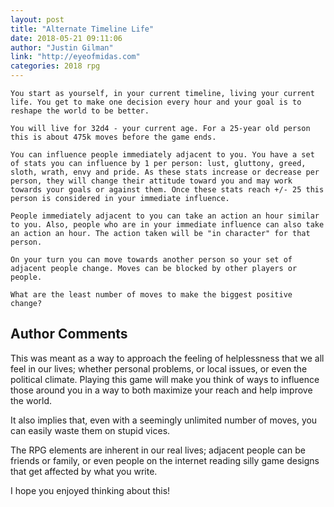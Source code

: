 ```yaml
---
layout: post
title: "Alternate Timeline Life"
date: 2018-05-21 09:11:06
author: "Justin Gilman"
link: "http://eyeofmidas.com"
categories: 2018 rpg
---
```

```
You start as yourself, in your current timeline, living your current life. You get to make one decision every hour and your goal is to reshape the world to be better. 

You will live for 32d4 - your current age. For a 25-year old person this is about 475k moves before the game ends.

You can influence people immediately adjacent to you. You have a set of stats you can influence by 1 per person: lust, gluttony, greed, sloth, wrath, envy and pride. As these stats increase or decrease per person, they will change their attitude toward you and may work towards your goals or against them. Once these stats reach +/- 25 this person is considered in your immediate influence.

People immediately adjacent to you can take an action an hour similar to you. Also, people who are in your immediate influence can also take an action an hour. The action taken will be "in character" for that person.

On your turn you can move towards another person so your set of adjacent people change. Moves can be blocked by other players or people.

What are the least number of moves to make the biggest positive change?
```
## Author Comments 

This was meant as a way to approach the feeling of helplessness that we all feel in our lives; whether personal problems, or local issues, or even the political climate. Playing this game will make you think of ways to influence those around you in a way to both maximize your reach and help improve the world.

It also implies that, even with a seemingly unlimited number of moves, you can easily waste them on stupid vices.

The RPG elements are inherent in our real lives; adjacent people can be friends or family, or even people on the internet reading silly game designs that get affected by what you write.

I hope you enjoyed thinking about this!
